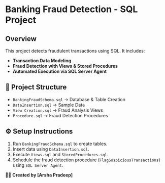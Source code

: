 
# Banking Fraud Detection - SQL Project  

## Overview  
This project detects fraudulent transactions using SQL. It includes:
- **Transaction Data Modeling**
- **Fraud Detection with Views & Stored Procedures**
- **Automated Execution via SQL Server Agent**

## 📁 Project Structure  
- `BankingFraudSchema.sql` → Database & Table Creation  
- `DataInsertion.sql` → Sample Data  
- `View Creation.sql` → Fraud Analysis Views  
- `Procedure.sql` → Fraud Detection Procedures   

## ⚙️ Setup Instructions  
1. Run `BankingFraudSchema.sql` to create tables.  
2. Insert data using `DataInsertion.sql`.  
3. Execute `Views.sql` and `StoredProcedures.sql`.  
4. Schedule the fraud detection procedure (`FlagSuspiciousTransactions`) using `SQL Server Agent`.  



👨‍💻 **Created by [Arsha Pradeep]**  

